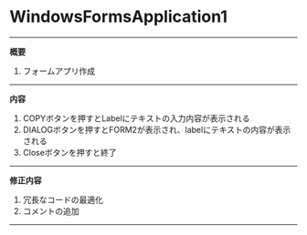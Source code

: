 # WindowsFormsApplication1

***

**概要**
1. フォームアプリ作成

 ---

**内容**
1. COPYボタンを押すとLabelにテキストの入力内容が表示される
2. DIALOGボタンを押すとFORM2が表示され、labelにテキストの内容が表示される
3. Closeボタンを押すと終了

***

**修正内容**
1. 冗長なコードの最適化
2. コメントの追加
  
  ***  
